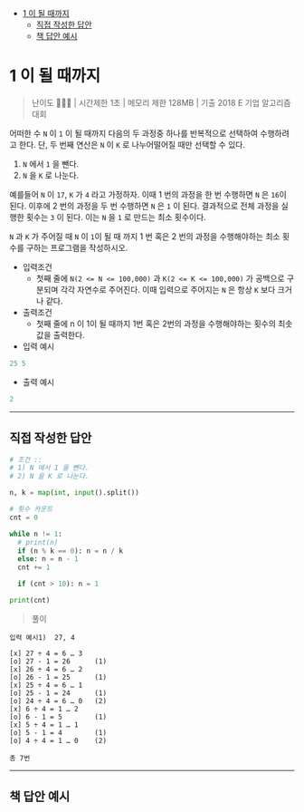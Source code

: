 - [1 이 될 때까지](#1-이-될-때까지)
  - [직접 작성한 답안](#직접-작성한-답안)
  - [책 답안 예시](#책-답안-예시)

# 1 이 될 때까지

> 난이도 🧡🤍🤍 | 시간제한 1초 | 메모리 제한 128MB | 기출 2018 E 기업 알고리즘 대회

어떠한 수 `N` 이 `1` 이 될 때까지 다음의 두 과정중 하나를 반복적으로 선택하여 수행하려고 한다. 단, 두 번째 연산은 `N` 이 `K` 로 나누어떨어질 때만 선택할 수 있다.

1. `N` 에서 `1` 을 뺀다.
2. `N` 을 `K` 로 나눈다.

예를들어 `N` 이 `17`, `K` 가 `4` 라고 가정하자. 이때 1 번의 과정을 한 번 수행하면 
`N` 은 `16`이 된다. 이후에 2 번의 과정을 두 번 수행하면 `N` 은 `1` 이 된다. 결과적으로 전체 과정을 실행한 횟수는 `3` 이 된다. 이는 `N` 을 `1` 로 만드는 최소 횟수이다.

`N` 과 `K` 가 주어질 때 `N` 이 `1`이 될 때 까지 1 번 혹은 2 번의 과정을 수행해야하는 최소 횟수를 구하는 프로그램을 작성하시오.

* 입력조건
  * 첫째 줄에 `N(2 <= N <= 100,000)` 과 `K(2 <= K <= 100,000)` 가 공백으로 구분되며 각각 자연수로 주어진다. 이때 입력으로 주어지는 `N` 은 항상 `K` 보다 크거나 같다.
* 출력조건
  * 첫째 줄에 n 이 1이 될 때까지 1번 혹은 2번의 과정을 수행해야하는 횟수의 최솟값을 출력한다.
* 입력 예시
``` python
25 5
```

* 출력 예시
``` python
2
```

-------

## 직접 작성한 답안

``` python
# 조건 ::
# 1) N 에서 1 을 뺀다.
# 2) N 을 K 로 나눈다.

n, k = map(int, input().split())

# 횟수 카운트
cnt = 0

while n != 1:
  # print(n)
  if (n % k == 0): n = n / k
  else: n = n - 1
  cnt += 1

  if (cnt > 10): n = 1 

print(cnt)
```

> 풀이
```
입력 예시1)  27, 4

[x] 27 ÷ 4 = 6 … 3
[o] 27 - 1 = 26      (1)
[x] 26 ÷ 4 = 6 … 2
[o] 26 - 1 = 25      (1)
[x] 25 ÷ 4 = 6 … 1
[o] 25 - 1 = 24      (1)
[o] 24 ÷ 4 = 6 … 0   (2)
[x] 6 ÷ 4 = 1 … 2
[o] 6 - 1 = 5        (1)
[x] 5 ÷ 4 = 1 … 1
[o] 5 - 1 = 4        (1)
[o] 4 ÷ 4 = 1 … 0    (2)

총 7번
```

------

## 책 답안 예시

``` python

```